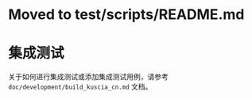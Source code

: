 # Moved to test/scripts/README.md

# 集成测试

关于如何进行集成测试或添加集成测试用例，请参考 `doc/development/build_kuscia_cn.md` 文档。
